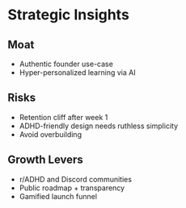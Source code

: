 # Strategic Insights

## Moat
- Authentic founder use-case
- Hyper-personalized learning via AI

## Risks
- Retention cliff after week 1
- ADHD-friendly design needs ruthless simplicity
- Avoid overbuilding

## Growth Levers
- r/ADHD and Discord communities
- Public roadmap + transparency
- Gamified launch funnel
